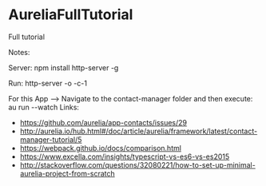 # AureliaFullTutorial
Full tutorial


Notes:

Server:
npm install http-server -g

Run:
http-server -o -c-1

For this App --> Navigate to the contact-manager folder and then execute: au run --watch
Links: 
- https://github.com/aurelia/app-contacts/issues/29
- http://aurelia.io/hub.html#/doc/article/aurelia/framework/latest/contact-manager-tutorial/5
- https://webpack.github.io/docs/comparison.html
- https://www.excella.com/insights/typescript-vs-es6-vs-es2015
- http://stackoverflow.com/questions/32080221/how-to-set-up-minimal-aurelia-project-from-scratch
